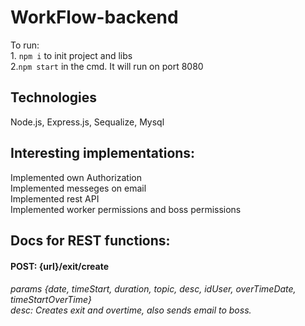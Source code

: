 # WorkFlow-backend
To run: <br> 1. `npm i` to init project and libs  <br> 2.`npm start` in the cmd. It will run on port 8080

## Technologies 
Node.js,
Express.js,
Sequalize,
Mysql

## Interesting implementations:
Implemented own Authorization<br>
Implemented messeges on email<br>
Implemented rest API<br>
Implemented worker permissions and boss permissions <br>

## Docs for REST functions:



#### POST: {url}/exit/create
###### params {date, timeStart, duration, topic, desc, idUser, overTimeDate, timeStartOverTime} <br> desc: Creates exit and overtime, also sends email to boss.
